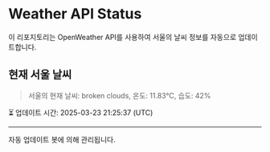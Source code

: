 
# Weather API Status

이 리포지토리는 OpenWeather API를 사용하여 서울의 날씨 정보를 자동으로 업데이트합니다.

## 현재 서울 날씨
> 서울의 현재 날씨: broken clouds, 온도: 11.83°C, 습도: 42%

⏳ 업데이트 시간: 2025-03-23 21:25:37 (UTC)

---
자동 업데이트 봇에 의해 관리됩니다.
